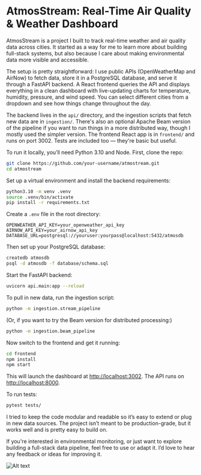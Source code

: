 # AtmosStream: Real-Time Air Quality & Weather Dashboard

AtmosStream is a project I built to track real-time weather and air quality data across cities. It started as a way for me to learn more about building full-stack systems, but also because I care about making environmental data more visible and accessible.

The setup is pretty straightforward: I use public APIs (OpenWeatherMap and AirNow) to fetch data, store it in a PostgreSQL database, and serve it through a FastAPI backend. A React frontend queries the API and displays everything in a clean dashboard with live-updating charts for temperature, humidity, pressure, and wind speed. You can select different cities from a dropdown and see how things change throughout the day.

The backend lives in the `api/` directory, and the ingestion scripts that fetch new data are in `ingestion/`. There's also an optional Apache Beam version of the pipeline if you want to run things in a more distributed way, though I mostly used the simpler version. The frontend React app is in `frontend/` and runs on port 3002. Tests are included too — they're basic but useful.

To run it locally, you’ll need Python 3.10 and Node. First, clone the repo:

```bash
git clone https://github.com/your-username/atmostream.git
cd atmostream
```

Set up a virtual environment and install the backend requirements:

```bash
python3.10 -m venv .venv
source .venv/bin/activate
pip install -r requirements.txt
```

Create a `.env` file in the root directory:

```
OPENWEATHER_API_KEY=your_openweather_api_key
AIRNOW_API_KEY=your_airnow_api_key
DATABASE_URL=postgresql://youruser:yourpass@localhost:5432/atmosdb
```

Then set up your PostgreSQL database:

```bash
createdb atmosdb
psql -d atmosdb -f database/schema.sql
```

Start the FastAPI backend:

```bash
uvicorn api.main:app --reload
```

To pull in new data, run the ingestion script:

```bash
python -m ingestion.stream_pipeline
```

(Or, if you want to try the Beam version for distributed processing:)

```bash
python -m ingestion.beam_pipeline
```

Now switch to the frontend and get it running:

```bash
cd frontend
npm install
npm start
```

This will launch the dashboard at [http://localhost:3002](http://localhost:3002). The API runs on [http://localhost:8000](http://localhost:8000).

To run tests:

```bash
pytest tests/
```

I tried to keep the code modular and readable so it’s easy to extend or plug in new data sources. The project isn’t meant to be production-grade, but it works well and is pretty easy to build on.

If you're interested in environmental monitoring, or just want to explore building a full-stack data pipeline, feel free to use or adapt it. I’d love to hear any feedback or ideas for improving it.

![Alt text](blob/main/atmos.png)



